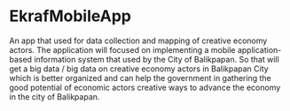 # EkrafMobileApp
An app that used for data collection and mapping of creative economy actors. The application will focused on implementing a mobile application-based information system that used by the City of Balikpapan. So that will get a big data / big data on creative economy actors in Balikpapan City which is better organized and can help the government in gathering the good potential of economic actors creative ways to advance the economy in the city of Balikpapan.
